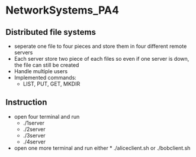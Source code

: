 # NetworkSystems_PA4

## Distributed file systems
  * seperate one file to four pieces and store them in four different remote servers
  * Each server store two piece of each files so even if one server is down, the file can still be created
  * Handle multiple users
  * Implemented commands:
    * LIST, PUT, GET, MKDIR
## Instruction
  * open four terminal and run 
    * ./1server
    * ./2server
    * ./3server
    * ./4server
  *  open one more terminal and run either
    * ./aliceclient.sh or ./bobclient.sh  
